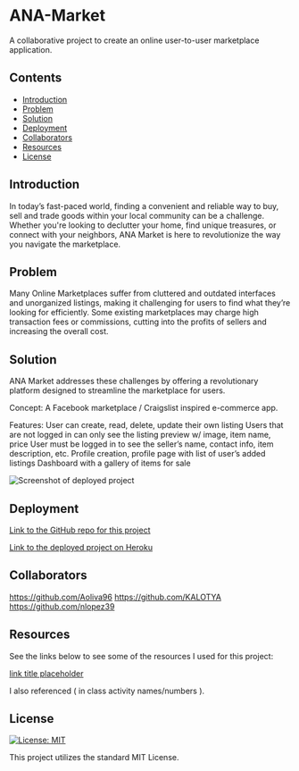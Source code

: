 # ANA-Market
A collaborative project to create an online user-to-user marketplace application.

## Contents

- [Introduction](#introduction)
- [Problem](#problem)
- [Solution](#solution)
- [Deployment](#deployment)
- [Collaborators](#collaborators)
- [Resources](#resources)
- [License](#License)

## Introduction

In today’s fast-paced world, finding a convenient and reliable way to buy, sell and trade goods within your local community can be a challenge. Whether you're looking to declutter your home, find unique treasures, or connect with your neighbors, ANA Market is here to revolutionize the way you navigate the marketplace.

## Problem

Many Online Marketplaces suffer from cluttered and outdated interfaces and unorganized listings, making it challenging for users to find what they’re looking for efficiently. Some existing marketplaces may charge high transaction fees or commissions, cutting into the profits of sellers and increasing the overall cost.

## Solution

ANA Market addresses these challenges by offering a revolutionary platform designed to streamline the marketplace for users. 

Concept:
A Facebook marketplace / Craigslist inspired e-commerce app.

Features:
User can create, read, delete, update their own listing
Users that are not logged in can only see the listing preview w/ image, item name, price
User must be logged in to see the seller’s name, contact info, item description, etc.
Profile creation, profile page with list of user’s added listings
Dashboard with a gallery of items for sale


![Screenshot of deployed project](./assets/images/ana-market-eae58deca7b8.herokuapp.com_.png)

## Deployment

[Link to the GitHub repo for this project](https://github.com/Aoliva96/)

[Link to the deployed project on Heroku](https://ana-market-eae58deca7b8.herokuapp.com/)

## Collaborators

https://github.com/Aoliva96
https://github.com/KALOTYA
https://github.com/nlopez39


## Resources

See the links below to see some of the resources I used for this project:

[link title placeholder](#)

I also referenced ( in class activity names/numbers ).

## License

[![License: MIT](https://img.shields.io/badge/License-MIT-yellow.svg)](https://opensource.org/licenses/MIT)

This project utilizes the standard MIT License.
